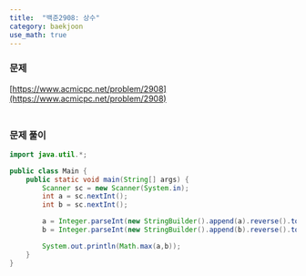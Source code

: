 ```yaml
---
title:  "백준2908: 상수"
category: baekjoon
use_math: true
---
```




### 문제

[https://www.acmicpc.net/problem/2908](https://www.acmicpc.net/problem/2908)



### <br>문제 풀이

```java
import java.util.*;

public class Main {
    public static void main(String[] args) {
        Scanner sc = new Scanner(System.in);
        int a = sc.nextInt();
        int b = sc.nextInt();

        a = Integer.parseInt(new StringBuilder().append(a).reverse().toString());
        b = Integer.parseInt(new StringBuilder().append(b).reverse().toString());

        System.out.println(Math.max(a,b));
    }
}
```

